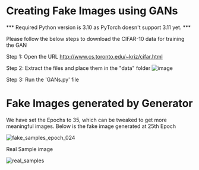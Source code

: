 # Creating Fake Images using GANs
*** Required Python version is 3.10 as PyTorch doesn't support 3.11 yet. ***


Please follow the below steps to download the CIFAR-10 data for training the GAN
 
Step 1: Open the URL http://www.cs.toronto.edu/~kriz/cifar.html

Step 2: Extract the files and place them in the "data" folder
![image](https://user-images.githubusercontent.com/50144683/227525118-e440339f-03e5-4808-8bfa-4dae79f0f456.png)

Step 3: Run the 'GANs.py' file

# Fake Images generated by Generator
We have set the Epochs to 35, which can be tweaked to get more meaningful images.
Below is the fake image generated at 25th Epoch

![fake_samples_epoch_024](https://user-images.githubusercontent.com/50144683/227528750-1e3b5874-1d67-442a-9042-bc3c4ddcee06.png)


Real Sample image

![real_samples](https://user-images.githubusercontent.com/50144683/227528275-2fcda697-8d91-452f-b1db-53d03fea24ff.png)
